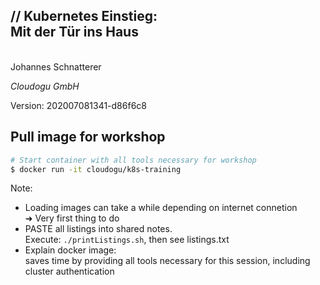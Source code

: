 <!-- .slide: class="title"  -->
<!-- .slide: data-background-image="images/title.svg"  -->

<img data-src="images/k8s_logo.svg" class="centered" width=15%/>


<h2>
    <span class="title-accent">//</span> 
    Kubernetes Einstieg: <br/>Mit der Tür ins Haus
    
</h2>
<br/>
Johannes Schnatterer

*Cloudogu GmbH*


<div class="title-version">
Version: 202007081341-d86f6c8
</div>

<h3><a href="pdf/Plunging-Into-Kubernetes-An-Introduction.pdf">
   <i class="far fa-file-pdf"></i>
</a></h3>



## <i class="fas fa-clock"></i> Pull image for workshop
```bash
# Start container with all tools necessary for workshop
$ docker run -it cloudogu/k8s-training
```

Note:
* Loading images can take a while depending on internet connetion   
  ➜ Very first thing to do
* PASTE all listings into shared notes.   
  Execute: `./printListings.sh`, then see listings.txt
* Explain docker image:  
  saves time by providing all tools necessary for this session, including cluster authentication